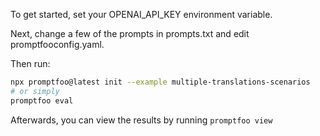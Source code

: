 To get started, set your OPENAI_API_KEY environment variable.

Next, change a few of the prompts in prompts.txt and edit promptfooconfig.yaml.

Then run:

```bash
npx promptfoo@latest init --example multiple-translations-scenarios
# or simply
promptfoo eval
```

Afterwards, you can view the results by running `promptfoo view`
